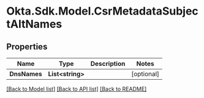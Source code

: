 # Okta.Sdk.Model.CsrMetadataSubjectAltNames

## Properties

Name | Type | Description | Notes
------------ | ------------- | ------------- | -------------
**DnsNames** | **List&lt;string&gt;** |  | [optional] 

[[Back to Model list]](../README.md#documentation-for-models) [[Back to API list]](../README.md#documentation-for-api-endpoints) [[Back to README]](../README.md)

